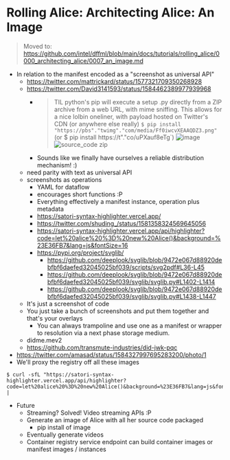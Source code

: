 # Rolling Alice: Architecting Alice: An Image

> Moved to: https://github.com/intel/dffml/blob/main/docs/tutorials/rolling_alice/0000_architecting_alice/0007_an_image.md

- In relation to the manifest encoded as a "screenshot as universal API"
  - https://twitter.com/mattrickard/status/1577321709350268928
  - https://twitter.com/David3141593/status/1584462389977939968
    - > TIL python's pip will execute a setup .py directly from a ZIP archive from a web URL, with mime sniffing. This allows for a nice lolbin oneliner, with payload hosted on Twitter's CDN (or anywhere else really) `$ pip install "https://pbs"."twimg"."com/media/Ff0iwcvXEAAQDZ3.png"` (or $ pip install https://t"."co/uPXauf8eTg`)
      > ![image](https://user-images.githubusercontent.com/5950433/197549602-f1f98e38-5f34-4d04-b64c-94d49264d189.png)
      > ![source_code zip](https://user-images.githubusercontent.com/5950433/197549941-b915f643-4c29-4442-bf88-2a1ad604e877.png)
    - Sounds like we finally have ourselves a reliable distribution mechanism! :)
  - need parity with text as universal API
  - screenshots as operations
    - YAML for dataflow
    - encourages short functions :P
    - Everything effectively a manifest instance, operation plus metadata
    - https://satori-syntax-highlighter.vercel.app/
    - https://twitter.com/shuding_/status/1581358324569645056
    - https://satori-syntax-highlighter.vercel.app/api/highlighter?code=let%20alice%20%3D%20new%20Alice()&background=%23E36FB7&lang=js&fontSize=16
    - https://pypi.org/project/svglib/
      - https://github.com/deeplook/svglib/blob/9472e067d88920debfbf6daefed32045025bf039/scripts/svg2pdf#L36-L45
      - https://github.com/deeplook/svglib/blob/9472e067d88920debfbf6daefed32045025bf039/svglib/svglib.py#L1402-L1414
      - https://github.com/deeplook/svglib/blob/9472e067d88920debfbf6daefed32045025bf039/svglib/svglib.py#L1438-L1447
  - It's just a screenshot of code
  - You just take a bunch of screenshots and put them together and that's your overlays
    - You can always trampoline and use one as a manifest or wrapper to resolution via a next phase storage medium.
  - didme.mev2
  - https://github.com/transmute-industries/did-jwk-pqc
- https://twitter.com/amasad/status/1584327997695283200/photo/1
- We'll proxy the registry off all these images

```console
$ curl -sfL "https://satori-syntax-highlighter.vercel.app/api/highlighter?code=let%20alice%20%3D%20new%20Alice()&background=%23E36FB7&lang=js&fontSize=16" | 
```

- Future
  - Streaming? Solved! Video streaming APIs :P
  - Generate an image of Alice with all her source code packaged
    - pip install of image
  - Eventually generate videos
  - Container registry service endpoint can build container images or manifest images / instances